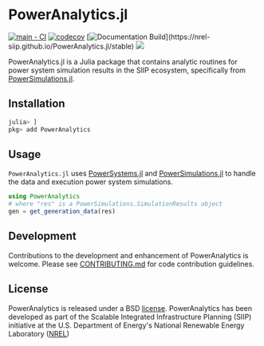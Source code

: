 # PowerAnalytics.jl

[![main - CI](https://github.com/NREL-SIIP/PowerAnalytics.jl/workflows/main%20-%20CI/badge.svg)](https://github.com/NREL-SIIP/PowerAnalytics.jl/actions/workflows/main-tests.yml)
[![codecov](https://codecov.io/gh/NREL-SIIP/PowerAnalytics.jl/branch/main/graph/badge.svg)](https://codecov.io/gh/NREL-SIIP/PowerAnalytics.jl)
[![Documentation Build](https://github.com/NREL-SIIP/PowerAnalytics.jl/workflows/Documentation/badge.svg?)](https://nrel-siip.github.io/PowerAnalytics.jl/stable)
[<img src="https://img.shields.io/badge/slack-@SIIP/PA-blue.svg?logo=slack">](https://join.slack.com/t/nrel-siip/shared_invite/zt-glam9vdu-o8A9TwZTZqqNTKHa7q3BpQ)

PowerAnalytics.jl is a Julia package that contains analytic routines for power system simulation results in the SIIP ecosystem, specifically from [PowerSimulations.jl](https://github.com/NREL/PowerSimulations.jl).

## Installation

```julia
julia> ]
pkg> add PowerAnalytics
```

## Usage

`PowerAnalytics.jl` uses [PowerSystems.jl](https://github.com/NREL/PowerSystems.jl) and [PowerSimulations.jl](https://github.com/NREL/PowerSimulations.jl) to handle the data and execution power system simulations.

```julia
using PowerAnalytics
# where "res" is a PowerSimulations.SimulationResults object
gen = get_generation_data(res)
```

## Development

Contributions to the development and enhancement of PowerAnalytics is welcome. Please see [CONTRIBUTING.md](https://github.com/NREL-SIIP/PowerAnalytics.jl/blob/main/CONTRIBUTING.md) for code contribution guidelines.

## License

PowerAnalytics is released under a BSD [license](https://github.com/nrel-siip/PowerAnalytics.jl/blob/main/LICENSE). PowerAnalytics has been developed as part of the Scalable Integrated Infrastructure Planning (SIIP)
initiative at the U.S. Department of Energy's National Renewable Energy Laboratory ([NREL](https://www.nrel.gov/))
